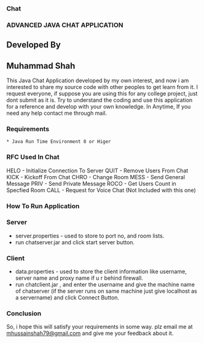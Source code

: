 ### Chat

### ADVANCED JAVA CHAT APPLICATION 
## Developed By
## Muhammad Shah

This Java Chat Application developed by my own interest, and now i am interested to share my source code with other peoples to get learn from it. I request everyone, if suppose you are using this for any college project, just dont submit as it is. Try to understand the coding and use this application for a reference and develop with your own knowledge. In Anytime, If you need any help contact me through mail.

### Requirements
	* Java Run Time Environment 8 or Higer

### RFC Used In Chat
HELO - Initialize Connection To Server
QUIT - Remove Users From Chat
KICK - Kickoff From Chat
CHRO - Change Room
MESS - Send General Message 
PRIV - Send Private Message
ROCO - Get Users Count in Specfied Room
CALL - Request for Voice Chat (Not Included with this one)

### How To Run Application

### Server

  * server.properties - used to store to port no, and room lists.
  * run chatserver.jar and click start server button.

### Client

 * data.properties - used to store the client information like username, server name and proxy name if u r behind firewall.
 * run chatclient.jar , and enter the username and give the machine name of chatserver (if the server runs on same machine just give localhost as a servername) and click Connect Button.

### Conclusion
So, i hope this will satisfy your requirements in some way. plz email me at mhussainshah79@gmail.com and give me your feedback about it. 
	


